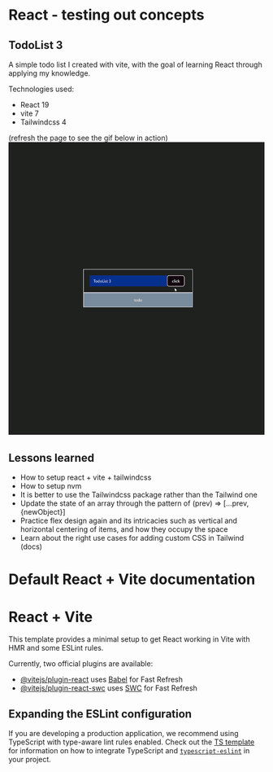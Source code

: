 
# React - testing out concepts

## TodoList 3

A simple todo list I created with vite, with the goal of learning React through applying my knowledge.

Technologies used:
- React 19
- vite 7
- Tailwindcss 4

(refresh the page to see the gif below in action)
![demo.gif](screenshots/demo.gif)

## Lessons learned

- How to setup react + vite + tailwindcss
- How to setup nvm
- It is better to use the Tailwindcss package rather than the Tailwind one
- Update the state of an array through the pattern of (prev) => [...prev, {newObject}]
- Practice flex design again and its intricacies such as vertical and horizontal centering of items, and how they occupy the space
- Learn about the right use cases for adding custom CSS in Tailwind (docs) 

# Default React + Vite documentation

# React + Vite

This template provides a minimal setup to get React working in Vite with HMR and some ESLint rules.

Currently, two official plugins are available:

- [@vitejs/plugin-react](https://github.com/vitejs/vite-plugin-react/blob/main/packages/plugin-react) uses [Babel](https://babeljs.io/) for Fast Refresh
- [@vitejs/plugin-react-swc](https://github.com/vitejs/vite-plugin-react/blob/main/packages/plugin-react-swc) uses [SWC](https://swc.rs/) for Fast Refresh

## Expanding the ESLint configuration

If you are developing a production application, we recommend using TypeScript with type-aware lint rules enabled. Check out the [TS template](https://github.com/vitejs/vite/tree/main/packages/create-vite/template-react-ts) for information on how to integrate TypeScript and [`typescript-eslint`](https://typescript-eslint.io) in your project.
